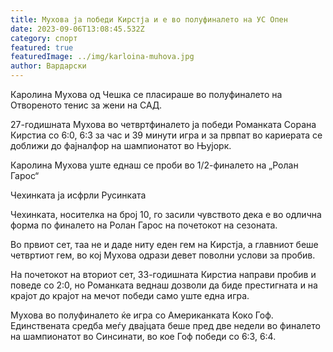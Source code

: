 ```yaml
---
title: Мухова ја победи Кирстја и е во полуфиналето на УС Опен
date: 2023-09-06T13:08:45.532Z
category: спорт
featured: true
featuredImage: ../img/karloina-muhova.jpg
author: Вардарски
---
```

Каролина Мухова од Чешка се пласираше во полуфиналето на Отвореното тенис за жени на САД.

27-годишната Мухова во четвртфиналето ја победи Романката Сорана Кирстиа со 6:0, 6:3 за час и 39 минути игра и за првпат во кариерата се доближи до фајналфор на шампионатот во Њујорк.

Каролина Мухова уште еднаш се проби во 1/2-финалето на „Ролан Гарос“

Чехинката ја исфрли Русинката

Чехинката, носителка на број 10, го засили чувството дека е во одлична форма по финалето на Ролан Гарос на почетокот на сезоната.

Во првиот сет, таа не и даде ниту еден гем на Кирстја, а главниот беше четвртиот гем, во кој Мухова одрази девет поволни услови за пробив.

На почетокот на вториот сет, 33-годишната Кирстиа направи пробив и поведе со 2:0, но Романката веднаш дозволи да биде престигната и на крајот до крајот на мечот победи само уште една игра.

Мухова во полуфиналето ќе игра со Американката Коко Гоф. Единствената средба меѓу двајцата беше пред две недели во финалето на шампионатот во Синсинати, во кое Гоф победи со 6:3, 6:4.